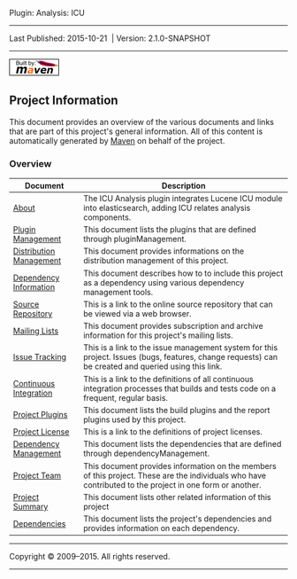 Plugin: Analysis: ICU

------------------------------------------------------------------------

<span id="publishDate">Last Published: 2015-10-21</span>  | <span id="projectVersion">Version: 2.1.0-SNAPSHOT</span>

------------------------------------------------------------------------

[![Built by Maven](./images/logos/maven-feather.png)](http://maven.apache.org/ "Built by Maven")

Project Information
-------------------

This document provides an overview of the various documents and links that are part of this project's general information. All of this content is automatically generated by [Maven](http://maven.apache.org) on behalf of the project.

### Overview

| Document                                                | Description                                                                                                                                              |
|---------------------------------------------------------|----------------------------------------------------------------------------------------------------------------------------------------------------------|
| [About](index.html)                                     | The ICU Analysis plugin integrates Lucene ICU module into elasticsearch, adding ICU relates analysis components.                                         |
| [Plugin Management](plugin-management.html)             | This document lists the plugins that are defined through pluginManagement.                                                                               |
| [Distribution Management](distribution-management.html) | This document provides informations on the distribution management of this project.                                                                      |
| [Dependency Information](dependency-info.html)          | This document describes how to to include this project as a dependency using various dependency management tools.                                        |
| [Source Repository](source-repository.html)             | This is a link to the online source repository that can be viewed via a web browser.                                                                     |
| [Mailing Lists](mail-lists.html)                        | This document provides subscription and archive information for this project's mailing lists.                                                            |
| [Issue Tracking](issue-tracking.html)                   | This is a link to the issue management system for this project. Issues (bugs, features, change requests) can be created and queried using this link.     |
| [Continuous Integration](integration.html)              | This is a link to the definitions of all continuous integration processes that builds and tests code on a frequent, regular basis.                       |
| [Project Plugins](plugins.html)                         | This document lists the build plugins and the report plugins used by this project.                                                                       |
| [Project License](license.html)                         | This is a link to the definitions of project licenses.                                                                                                   |
| [Dependency Management](dependency-management.html)     | This document lists the dependencies that are defined through dependencyManagement.                                                                      |
| [Project Team](team-list.html)                          | This document provides information on the members of this project. These are the individuals who have contributed to the project in one form or another. |
| [Project Summary](project-summary.html)                 | This document lists other related information of this project                                                                                            |
| [Dependencies](dependencies.html)                       | This document lists the project's dependencies and provides information on each dependency.                                                              |

------------------------------------------------------------------------

Copyright © 2009–2015. All rights reserved.

------------------------------------------------------------------------


